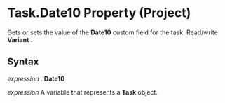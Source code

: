 
# Task.Date10 Property (Project)

Gets or sets the value of the  **Date10** custom field for the task. Read/write **Variant** .


## Syntax

 _expression_ . **Date10**

 _expression_ A variable that represents a **Task** object.

